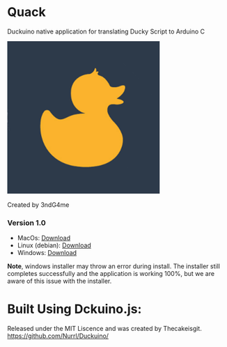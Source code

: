 # Quack
Duckuino native application for translating Ducky Script to Arduino C

<img src="https://github.com/3ndG4me/Quack/raw/master/assets/icons/png/quack-icon.png" width="350px"/>


Created by 3ndG4me

### Version 1.0

- MacOs: [Download](https://github.com/3ndG4me/Quack/raw/master/release-builds/Quack.dmg)
- Linux (debian): [Download](https://github.com/3ndG4me/Quack/raw/master/release-builds/Quack_1.0.0_amd64.deb)
- Windows: [Download](https://github.com/3ndG4me/Quack/raw/master/release-builds/windows-installer/Quack-Install.exe)

**Note**, windows installer may throw an error during install. The installer still completes successfully and the application is working 100%, but we are aware of this issue with the installer.


# Built Using Dckuino.js:
Released under the MIT Liscence and was created by Thecakeisgit.
https://github.com/Nurrl/Duckuino/

